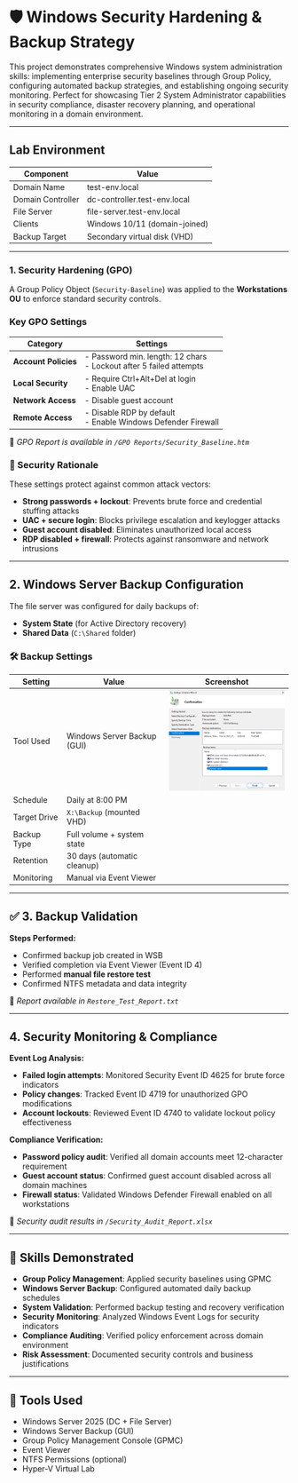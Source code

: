 # 🛡️ Windows Security Hardening & Backup Strategy

This project demonstrates comprehensive Windows system administration skills: implementing enterprise security baselines through Group Policy, configuring automated backup strategies, and establishing ongoing security monitoring. Perfect for showcasing Tier 2 System Administrator capabilities in security compliance, disaster recovery planning, and operational monitoring in a domain environment.

---

## Lab Environment

| Component        | Value                         |
|------------------|-------------------------------|
| Domain Name      | test-env.local                |
| Domain Controller| dc-controller.test-env.local  |
| File Server      | file-server.test-env.local    |
| Clients          | Windows 10/11 (domain-joined) |
| Backup Target    | Secondary virtual disk (VHD)  |

---

### 1. Security Hardening (GPO)

A Group Policy Object (`Security-Baseline`) was applied to the **Workstations OU** to enforce standard security controls.

###  Key GPO Settings

| Category              | Settings                                                                 |
|-----------------------|--------------------------------------------------------------------------|
| **Account Policies**  | - Password min. length: 12 chars<br>- Lockout after 5 failed attempts    |
| **Local Security**    | - Require Ctrl+Alt+Del at login<br>- Enable UAC                          |
| **Network Access**    | - Disable guest account                                                  |
| **Remote Access**     | - Disable RDP by default<br>- Enable Windows Defender Firewall           |

📁 *GPO Report is available in `/GPO Reports/Security_Baseline.htm`*

### 🔐 Security Rationale

These settings protect against common attack vectors:
- **Strong passwords + lockout**: Prevents brute force and credential stuffing attacks
- **UAC + secure login**: Blocks privilege escalation and keylogger attacks  
- **Guest account disabled**: Eliminates unauthorized local access
- **RDP disabled + firewall**: Protects against ransomware and network intrusions

---

## 2. Windows Server Backup Configuration

The file server was configured for daily backups of:

- **System State** (for Active Directory recovery)  
- **Shared Data** (`C:\Shared` folder)

### 🛠️ Backup Settings

| Setting        | Value                         | Screenshot |
|----------------|-------------------------------|------------|
| Tool Used      | Windows Server Backup (GUI)   | <img src="images/backup-schedule.png" alt="Backup Schedule" width="250"> |
| Schedule       | Daily at 8:00 PM              | |
| Target Drive   | `X:\Backup` (mounted VHD)     | |
| Backup Type    | Full volume + system state    | |
| Retention      | 30 days (automatic cleanup)   | |
| Monitoring     | Manual via Event Viewer       | |

---

## ✅ 3. Backup Validation

**Steps Performed:**
- Confirmed backup job created in WSB  
- Verified completion via Event Viewer (Event ID 4)  
- Performed **manual file restore test**  
- Confirmed NTFS metadata and data integrity

📁 *Report available in `Restore_Test_Report.txt`*

---

## 4. Security Monitoring & Compliance

**Event Log Analysis:**
- **Failed login attempts**: Monitored Security Event ID 4625 for brute force indicators
- **Policy changes**: Tracked Event ID 4719 for unauthorized GPO modifications
- **Account lockouts**: Reviewed Event ID 4740 to validate lockout policy effectiveness

**Compliance Verification:**
- **Password policy audit**: Verified all domain accounts meet 12-character requirement
- **Guest account status**: Confirmed guest account disabled across all domain machines
- **Firewall status**: Validated Windows Defender Firewall enabled on all workstations

📁 *Security audit results in `/Security_Audit_Report.xlsx`*

---

## 🧠 Skills Demonstrated

- **Group Policy Management**: Applied security baselines using GPMC
- **Windows Server Backup**: Configured automated daily backup schedules  
- **System Validation**: Performed backup testing and recovery verification
- **Security Monitoring**: Analyzed Windows Event Logs for security indicators
- **Compliance Auditing**: Verified policy enforcement across domain environment
- **Risk Assessment**: Documented security controls and business justifications

---

## 🧰 Tools Used

- Windows Server 2025 (DC + File Server)  
- Windows Server Backup (GUI)  
- Group Policy Management Console (GPMC)  
- Event Viewer  
- NTFS Permissions (optional)  
- Hyper-V Virtual Lab

